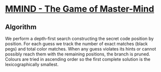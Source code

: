 # [MMIND - The Game of Master-Mind](https://www.spoj.com/problems/MMIND/)

## Algorithm

We perform a depth-first search constructing the secret code position by position.
For each guess we track the number of exact matches (black pegs) and total color
matches.  When any guess violates its hints or cannot possibly reach them with
the remaining positions, the branch is pruned.  Colours are tried in ascending
order so the first complete solution is the lexicographically smallest.
